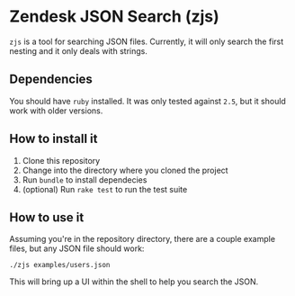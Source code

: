 # Zendesk JSON Search (zjs)

`zjs` is a tool for searching JSON files. Currently, it will only search the first nesting and it only deals with strings.

## Dependencies

You should have `ruby` installed. It was only tested against `2.5`, but it should work with older versions.

## How to install it

1. Clone this repository
2. Change into the directory where you cloned the project
3. Run `bundle` to install dependecies
4. (optional) Run `rake test` to run the test suite

## How to use it

Assuming you're in the repository directory, there are a couple example files, but any JSON file should work:

`./zjs examples/users.json`

This will bring up a UI within the shell to help you search the JSON.
